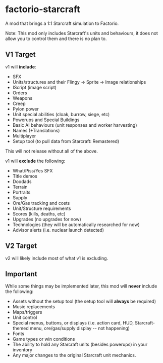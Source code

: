 # factorio-starcraft
A mod that brings a 1:1 Starcraft simulation to Factorio.

Note: This mod only includes Starcraft's units and behaviours, it does not allow you to control them and there is no plan to.

## V1 Target
v1 will **include**:
- SFX
- Units/structures and their Flingy -> Sprite -> Image relationships
- IScript (image script)
- Orders
- Weapons
- Creep
- Pylon power
- Unit special abilities (cloak, burrow, siege, etc)
- Powerups and Special Buildings
- Basic AI behaviours (unit responses and worker harvesting)
- Names (+Translations)
- Multiplayer
- Setup tool (to pull data from Starcraft: Remastered)

This will not release without all of the above.

v1 will **exclude** the following:
- What/Piss/Yes SFX
- Title demos
- Doodads
- Terrain
- Portraits
- Supply
- Ore/Gas tracking and costs
- Unit/Structure requirements
- Scores (kills, deaths, etc)
- Upgrades (no upgrades for now)
- Technologies (they will be automatically researched for now)
- Advisor alerts (i.e. nuclear launch detected)

## V2 Target
v2 will likely include most of what v1 is excluding.

## Important
While some things may be implemented later, this mod will **never** include the following:

- Assets without the setup tool (the setup tool will **always** be required)
- Music replacements
- Maps/triggers
- Unit control
- Special menus, buttons, or displays (i.e. action card, HUD, Starcraft-themed menu, ore/gas/supply display -- not happening)
- Fonts
- Game types or win conditions
- The ability to hold any Starcraft units (besides powerups) in your inventory
- Any major changes to the original Starcraft unit mechanics.
